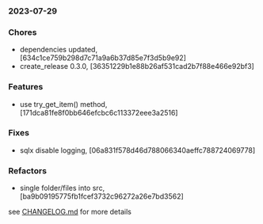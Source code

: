 ### 2023-07-29

### Chores
+ dependencies updated, [634c1ce759b298d7c71a9a6b37d85e7f3d5b9e92]
+ create_release 0.3.0, [36351229b1e88b26af531cad2b7f88e466e92bf3]

### Features
+ use try_get_item() method, [171dca81fe8f0bb646efcbc6c113372eee3a2516]

### Fixes
+ sqlx disable logging, [06a831f578d46d788066340aeffc788724069778]

### Refactors
+ single folder/files into src, [ba9b09195775fb1fcef3732c96272a26e7bd3562]


see <a href='https://www.github.com/mrjackwills/obliqoro/blob/main/CHANGELOG.md'>CHANGELOG.md</a> for more details
